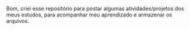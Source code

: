 Bom, criei esse repositório para postar algumas atividades/projetos dos meus estudos, para acompanhar meu aprendizado e armazenar os arquivos.
